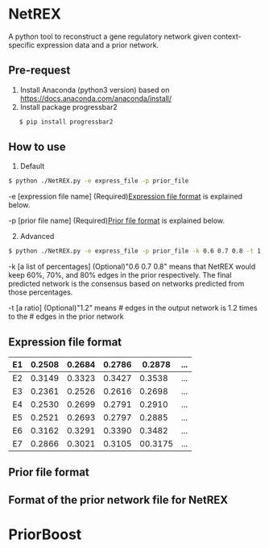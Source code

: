 # NetREX
A python tool to reconstruct a gene regulatory network given context-specific expression data and a prior network.

## Pre-request
1. Install Anaconda (python3 version) based on https://docs.anaconda.com/anaconda/install/
2. Install package progressbar2
```bash
   $ pip install progressbar2
```

## How to use
1. Default
```bash
$ python ./NetREX.py -e express_file -p prior_file 
```   
-e [expression file name] (Required)[Expression file format](#exp-file-format) is explained below. 

-p [prior file name] (Required)[Prior file format](#prior-file-format) is explained below. 

2. Advanced
```bash
$ python ./NetREX.py -e express_file -p prior_file -k 0.6 0.7 0.8 -t 1.2
``` 
-k [a list of percentages] (Optional)"0.6 0.7 0.8" means that NetREX would keep 60%, 70%, and 80% edges in the prior respectively. The final predicted network is the consensus based on networks predicted from those percentages.

-t [a ratio] (Optional)"1.2" means # edges in the output network is 1.2 times to the # edges in the prior network 


## Expression file format



| E1 | 0.2508 | 0.2684 | 0.2786 | 0.2878  | ... |
|----|--------|--------|--------|---------|-----|
| E2 | 0.3149 | 0.3323 | 0.3427 | 0.3538  | ... |
| E3 | 0.2361 | 0.2526 | 0.2616 | 0.2698  | ... |
| E4 | 0.2530 | 0.2699 | 0.2791 | 0.2910  | ... |
| E5 | 0.2521 | 0.2693 | 0.2797 | 0.2885  | ... |
| E6 | 0.3162 | 0.3291 | 0.3390 | 0.3482  | ... |
| E7 | 0.2866 | 0.3021 | 0.3105 | 00.3175 | ... |

## Prior file format

## Format of the prior network file for NetREX

# PriorBoost

